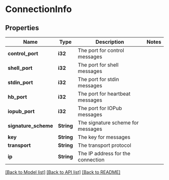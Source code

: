 # ConnectionInfo

## Properties
Name | Type | Description | Notes
------------ | ------------- | ------------- | -------------
**control_port** | **i32** | The port for control messages | 
**shell_port** | **i32** | The port for shell messages | 
**stdin_port** | **i32** | The port for stdin messages | 
**hb_port** | **i32** | The port for heartbeat messages | 
**iopub_port** | **i32** | The port for IOPub messages | 
**signature_scheme** | **String** | The signature scheme for messages | 
**key** | **String** | The key for messages | 
**transport** | **String** | The transport protocol | 
**ip** | **String** | The IP address for the connection | 

[[Back to Model list]](../README.md#documentation-for-models) [[Back to API list]](../README.md#documentation-for-api-endpoints) [[Back to README]](../README.md)


